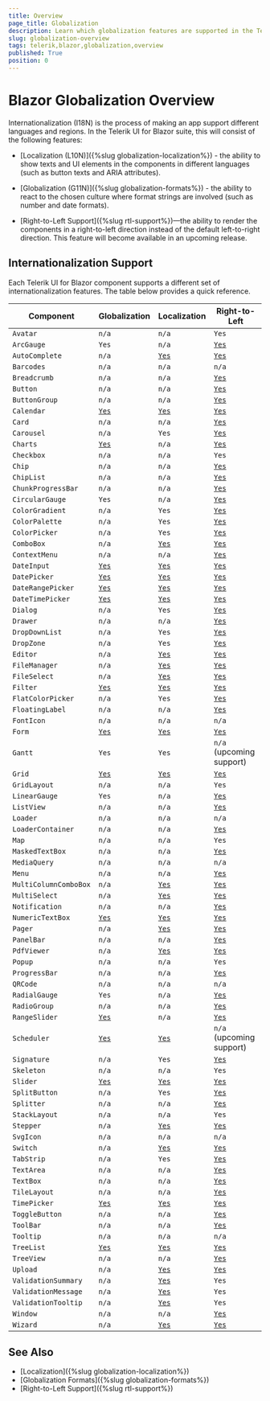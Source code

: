 ```yaml
---
title: Overview
page_title: Globalization
description: Learn which globalization features are supported in the Telerik UI for Blazor components suite.
slug: globalization-overview
tags: telerik,blazor,globalization,overview
published: True
position: 0
---
```


# Blazor Globalization Overview

Internationalization (I18N) is the process of making an app support different languages and regions. In the Telerik UI for Blazor suite, this will consist of the following features:

* [Localization (L10N)]({%slug globalization-localization%}) - the ability to show texts and UI elements in the components in different languages (such as button texts and ARIA attributes).

* [Globalization (G11N)]({%slug globalization-formats%}) - the ability to react to the chosen culture where format strings are involved (such as number and date formats).

* [Right-to-Left Support]({%slug rtl-support%})—the ability to render the components in a right-to-left direction instead of the default left-to-right direction. This feature will become available in an upcoming release.


## Internationalization Support

Each Telerik UI for Blazor component supports a different set of internationalization features. The table below provides a quick reference.

| Component | Globalization | Localization| Right-to-Left |
|---|---|---|---|
| `Avatar` | `n/a` | `n/a` | `Yes` |
| `ArcGauge` | `Yes` | `n/a` | [`Yes`](https://demos.telerik.com/blazor-ui/arcgauge/rtl) |
| `AutoComplete` | `n/a` | [`Yes`](https://demos.telerik.com/blazor-ui/autocomplete/localization) | [`Yes`](https://demos.telerik.com/blazor-ui/autocomplete/rtl) |
| `Barcodes` | `n/a` | `n/a` | `n/a` |
| `Breadcrumb` | `n/a` | `n/a` | [`Yes`](https://demos.telerik.com/blazor-ui/breadcrumb/rtl) |
| `Button` | `n/a` | `n/a` | [`Yes`](https://demos.telerik.com/blazor-ui/button/rtl) |
| `ButtonGroup` | `n/a` | `n/a` | [`Yes`](https://demos.telerik.com/blazor-ui/buttongroup/rtl) |
| `Calendar` | [`Yes`](https://demos.telerik.com/blazor-ui/calendar/globalization) | [`Yes`](https://demos.telerik.com/blazor-ui/calendar/globalization) | [`Yes`](https://demos.telerik.com/blazor-ui/calendar/rtl) |
| `Card` | `n/a` | `n/a` | [`Yes`](https://demos.telerik.com/blazor-ui/card/rtl) |
| `Carousel` | `n/a` | `Yes` | [`Yes`](https://demos.telerik.com/blazor-ui/carousel/rtl) |
| `Charts` | [`Yes`](https://demos.telerik.com/blazor-ui/chart/globalization) | `n/a` | [`Yes`](https://demos.telerik.com/blazor-ui/chart/rtl) |
| `Checkbox` | `n/a` | `n/a` | `Yes` |
| `Chip` | `n/a` | `n/a` | [`Yes`](https://demos.telerik.com/blazor-ui/chip/rtl) |
| `ChipList` | `n/a` | `n/a` | [`Yes`](https://demos.telerik.com/blazor-ui/chiplist/rtl) |
| `ChunkProgressBar` | `n/a` | `n/a` | [`Yes`](https://demos.telerik.com/blazor-ui/chunkprogressbar/rtl) |
| `CircularGauge` | `Yes` | `n/a` | [`Yes`](https://demos.telerik.com/blazor-ui/circulargauge/rtl) |
| `ColorGradient` | `n/a` | `Yes` | [`Yes`](https://demos.telerik.com/blazor-ui/colorgradient/rtl) |
| `ColorPalette` | `n/a` | `Yes` | [`Yes`](https://demos.telerik.com/blazor-ui/colorpalette/rtl) |
| `ColorPicker` | `n/a` | `Yes` | [`Yes`](https://demos.telerik.com/blazor-ui/colorpicker/rtl) |
| `ComboBox` | `n/a` | [`Yes`](https://demos.telerik.com/blazor-ui/combobox/localization) | [`Yes`](https://demos.telerik.com/blazor-ui/combobox/rtl) |
| `ContextMenu` | `n/a` | `n/a` | [`Yes`](https://demos.telerik.com/blazor-ui/contextmenu/rtl) |
| `DateInput` | [`Yes`](https://demos.telerik.com/blazor-ui/dateinput/globalization) | [`Yes`](https://demos.telerik.com/blazor-ui/dateinput/globalization) | [`Yes`](https://demos.telerik.com/blazor-ui/dateinput/rtl) |
| `DatePicker` | [`Yes`](https://demos.telerik.com/blazor-ui/datepicker/globalization) | [`Yes`](https://demos.telerik.com/blazor-ui/datepicker/globalization) | [`Yes`](https://demos.telerik.com/blazor-ui/datepicker/rtl) |
| `DateRangePicker` | [`Yes`](https://demos.telerik.com/blazor-ui/daterangepicker/globalization) | [`Yes`](https://demos.telerik.com/blazor-ui/daterangepicker/globalization) | [`Yes`](https://demos.telerik.com/blazor-ui/daterangepicker/rtl) |
| `DateTimePicker` | [`Yes`](https://demos.telerik.com/blazor-ui/datetimepicker/globalization) | [`Yes`](https://demos.telerik.com/blazor-ui/datetimepicker/globalization) | [`Yes`](https://demos.telerik.com/blazor-ui/datetimepicker/rtl) |
| `Dialog` | `n/a` | `Yes` | [`Yes`](https://demos.telerik.com/blazor-ui/dialog/rtl) |
| `Drawer` | `n/a` | `n/a` | [`Yes`](https://demos.telerik.com/blazor-ui/drawer/rtl) |
| `DropDownList` | `n/a` | `Yes` | [`Yes`](https://demos.telerik.com/blazor-ui/dropdownlist/rtl) |
| `DropZone` | `n/a` | `Yes` | [`Yes`](https://demos.telerik.com/blazor-ui/dropzone/rtl) |
| `Editor` | `n/a` | [`Yes`](https://demos.telerik.com/blazor-ui/editor/localization) | [`Yes`](https://demos.telerik.com/blazor-ui/editor/rtl) |
| `FileManager` | `n/a` | [`Yes`](https://demos.telerik.com/blazor-ui/filemanager/localization) | [`Yes`](https://demos.telerik.com/blazor-ui/filemanager/rtl) |
| `FileSelect` | `n/a` | [`Yes`](https://demos.telerik.com/blazor-ui/fileselect/globalization) | [`Yes`](https://demos.telerik.com/blazor-ui/fileselect/rtl) |
| `Filter` | [`Yes`](https://demos.telerik.com/blazor-ui/filter/localization) | [`Yes`](https://demos.telerik.com/blazor-ui/filter/localization) | [`Yes`](https://demos.telerik.com/blazor-ui/filter/rtl) |
| `FlatColorPicker` | `n/a` | `Yes` | [`Yes`](https://demos.telerik.com/blazor-ui/flatcolorpicker/rtl) |
| `FloatingLabel` | `n/a` | `n/a` | [`Yes`](https://demos.telerik.com/blazor-ui/floatinglabel/rtl) |
| `FontIcon` | `n/a` | `n/a` | `n/a` |
| `Form` | [`Yes`](https://demos.telerik.com/blazor-ui/form/localization) | [`Yes`](https://demos.telerik.com/blazor-ui/form/localization) | [`Yes`](https://demos.telerik.com/blazor-ui/form/rtl) |
| `Gantt` | `Yes` | `Yes` | `n/a` <br/> (upcoming support) |
| `Grid` | [`Yes`](https://demos.telerik.com/blazor-ui/grid/globalization) | [`Yes`](https://demos.telerik.com/blazor-ui/grid/globalization) | [`Yes`](https://demos.telerik.com/blazor-ui/grid/rtl) |
| `GridLayout` | `n/a` | `n/a` | `Yes` |
| `LinearGauge` | `Yes` | `n/a` | [`Yes`](https://demos.telerik.com/blazor-ui/lineargauge/rtl) |
| `ListView` | `n/a` | `n/a` | [`Yes`](https://demos.telerik.com/blazor-ui/listview/rtl) |
| `Loader` | `n/a` | `n/a` | `n/a` |
| `LoaderContainer` | `n/a` | `n/a` | [`Yes`](https://demos.telerik.com/blazor-ui/loadercontainer/rtl) |
| `Map` | `n/a` | `n/a` | `Yes` |
| `MaskedTextBox` | `n/a` | `n/a` | [`Yes`](https://demos.telerik.com/blazor-ui/maskedtextbox/rtl) |
| `MediaQuery` | `n/a` | `n/a` | `n/a` |
| `Menu` | `n/a` | `n/a` | [`Yes`](https://demos.telerik.com/blazor-ui/menu/rtl) |
| `MultiColumnComboBox` | `n/a` | [`Yes`](https://demos.telerik.com/blazor-ui/multicolumncombobox/localization) | [`Yes`](https://demos.telerik.com/blazor-ui/multicolumncombobox/rtl) |
| `MultiSelect` | `n/a` | [`Yes`](https://demos.telerik.com/blazor-ui/multiselect/localization) | [`Yes`](https://demos.telerik.com/blazor-ui/multiselect/rtl) |
| `Notification` | `n/a` | `n/a` | [`Yes`](https://demos.telerik.com/blazor-ui/notification/rtl) |
| `NumericTextBox` | [`Yes`](https://demos.telerik.com/blazor-ui/numerictextbox/globalization) | [`Yes`](https://demos.telerik.com/blazor-ui/numerictextbox/globalization) | [`Yes`](https://demos.telerik.com/blazor-ui/numerictextbox/rtl) |
| `Pager` | `n/a` | [`Yes`](https://demos.telerik.com/blazor-ui/pager/localization) | [`Yes`](https://demos.telerik.com/blazor-ui/pager/rtl) |
| `PanelBar` | `n/a` | `n/a` | [`Yes`](https://demos.telerik.com/blazor-ui/panelbar/rtl) |
| `PdfViewer` | `n/a` | [`Yes`](https://demos.telerik.com/blazor-ui/pdfviewer/localization) | [`Yes`](https://demos.telerik.com/blazor-ui/pdfviewer/rtl) |
| `Popup` | `n/a` | `n/a` | `Yes` |
| `ProgressBar` | `n/a` | `n/a` | [`Yes`](https://demos.telerik.com/blazor-ui/progressbar/rtl) |
| `QRCode` | `n/a` | `n/a` | `n/a` |
| `RadialGauge` | `Yes` | `n/a` | [`Yes`](https://demos.telerik.com/blazor-ui/radialgauge/rtl) |
| `RadioGroup` | `n/a` | `n/a` | [`Yes`](https://demos.telerik.com/blazor-ui/radiogroup/rtl) |
| `RangeSlider` | [`Yes`](https://demos.telerik.com/blazor-ui/rangeslider/globalization) | `n/a` | [`Yes`](https://demos.telerik.com/blazor-ui/rangeslider/rtl) |
| `Scheduler` | [`Yes`](https://demos.telerik.com/blazor-ui/scheduler/globalization) | [`Yes`](https://demos.telerik.com/blazor-ui/scheduler/globalization) | `n/a` <br/> (upcoming support) |
| `Signature` | `n/a` | `Yes` | [`Yes`](https://demos.telerik.com/blazor-ui/signature/rtl) |
| `Skeleton` | `n/a` | `n/a` | `Yes` |
| `Slider` | [`Yes`](https://demos.telerik.com/blazor-ui/slider/globalization) | [`Yes`](https://demos.telerik.com/blazor-ui/slider/globalization) | [`Yes`](https://demos.telerik.com/blazor-ui/slider/rtl) |
| `SplitButton` | `n/a` | `Yes` | [`Yes`](https://demos.telerik.com/blazor-ui/splitbutton/rtl) |
| `Splitter` | `n/a` | `n/a` | [`Yes`](https://demos.telerik.com/blazor-ui/splitter/rtl) |
| `StackLayout` | `n/a` | `n/a` | `Yes` |
| `Stepper` | `n/a` | [`Yes`](https://demos.telerik.com/blazor-ui/stepper/localization) | [`Yes`](https://demos.telerik.com/blazor-ui/stepper/rtl) |
| `SvgIcon` | `n/a` | `n/a` | `n/a` |
| `Switch` | `n/a` | [`Yes`](https://demos.telerik.com/blazor-ui/switch/localization) | [`Yes`](https://demos.telerik.com/blazor-ui/switch/rtl) |
| `TabStrip` | `n/a` | `Yes` | [`Yes`](https://demos.telerik.com/blazor-ui/tabstrip/rtl) |
| `TextArea` | `n/a` | `n/a` | [`Yes`](https://demos.telerik.com/blazor-ui/textarea/rtl) |
| `TextBox` | `n/a` | `n/a` | [`Yes`](https://demos.telerik.com/blazor-ui/textbox/rtl) |
| `TileLayout` | `n/a` | `n/a` | [`Yes`](https://demos.telerik.com/blazor-ui/tilelayout/rtl) |
| `TimePicker` | [`Yes`](https://demos.telerik.com/blazor-ui/timepicker/globalization) | [`Yes`](https://demos.telerik.com/blazor-ui/timepicker/globalization) | [`Yes`](https://demos.telerik.com/blazor-ui/timepicker/rtl) |
| `ToggleButton` | `n/a` | `n/a` | [`Yes`](https://demos.telerik.com/blazor-ui/togglebutton/rtl) |
| `ToolBar` | `n/a` | `n/a` | [`Yes`](https://demos.telerik.com/blazor-ui/toolbar/rtl) |
| `Tooltip` | `n/a` | `n/a` | `n/a` |
| `TreeList` | [`Yes`](https://demos.telerik.com/blazor-ui/treelist/globalization) | [`Yes`](https://demos.telerik.com/blazor-ui/treelist/globalization) | [`Yes`](https://demos.telerik.com/blazor-ui/treelist/rtl) |
| `TreeView` | `n/a` | `n/a` | [`Yes`](https://demos.telerik.com/blazor-ui/treeview/rtl) |
| `Upload` | `n/a` | [`Yes`](https://demos.telerik.com/blazor-ui/upload/globalization) | [`Yes`](https://demos.telerik.com/blazor-ui/upload/rtl) |
| `ValidationSummary` | `n/a` | [`Yes`](https://demos.telerik.com/blazor-ui/validation/validation-summary/localization) | `Yes` |
| `ValidationMessage` | `n/a` | [`Yes`](https://demos.telerik.com/blazor-ui/validation/validation-message/localization) | `Yes` |
| `ValidationTooltip` | `n/a` | [`Yes`](https://demos.telerik.com/blazor-ui/validation/validation-tooltip/localization) | `Yes` |
| `Window` | `n/a` | `n/a` | [`Yes`](https://demos.telerik.com/blazor-ui/window/rtl) |
| `Wizard` | `n/a` | [`Yes`](https://demos.telerik.com/blazor-ui/wizard/localization) | [`Yes`](https://demos.telerik.com/blazor-ui/wizard/rtl) |

## See Also

  * [Localization]({%slug globalization-localization%})
  * [Globalization Formats]({%slug globalization-formats%})
  * [Right-to-Left Support]({%slug rtl-support%})

